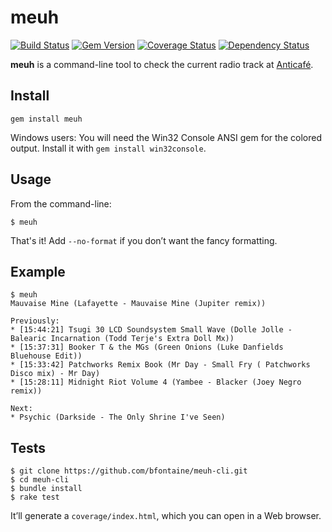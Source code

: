 # meuh

[![Build Status](https://travis-ci.org/bfontaine/meuh-cli.png?branch=master)](https://travis-ci.org/bfontaine/meuh-cli)
[![Gem Version](https://badge.fury.io/rb/meuh.png)](http://badge.fury.io/rb/meuh)
[![Coverage Status](https://coveralls.io/repos/bfontaine/meuh-cli/badge.png)](https://coveralls.io/r/bfontaine/meuh-cli)
[![Dependency Status](https://gemnasium.com/bfontaine/meuh-cli.png)](https://gemnasium.com/bfontaine/meuh-cli)

**meuh** is a command-line tool to check the current radio track at
[Anticafé][anticafe].

[anticafe]: http://anticafe.fr/en

## Install

```
gem install meuh
```

Windows users: You will need the Win32 Console ANSI gem for the colored output.
Install it with `gem install win32console`.

## Usage

From the command-line:

```
$ meuh
```

That's it! Add `--no-format` if you don’t want the fancy formatting.

## Example

```
$ meuh
Mauvaise Mine (Lafayette - Mauvaise Mine (Jupiter remix))

Previously:
* [15:44:21] Tsugi 30 LCD Soundsystem Small Wave (Dolle Jolle - Balearic Incarnation (Todd Terje's Extra Doll Mx))
* [15:37:31] Booker T & the MGs (Green Onions (Luke Danfields Bluehouse Edit))
* [15:33:42] Patchworks Remix Book (Mr Day - Small Fry ( Patchworks Disco mix) - Mr Day)
* [15:28:11] Midnight Riot Volume 4 (Yambee - Blacker (Joey Negro remix))

Next:
* Psychic (Darkside - The Only Shrine I've Seen)
```

## Tests

```
$ git clone https://github.com/bfontaine/meuh-cli.git
$ cd meuh-cli
$ bundle install
$ rake test
```

It’ll generate a `coverage/index.html`, which you can open in a Web browser.
